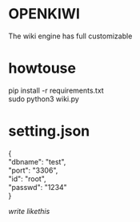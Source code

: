 OPENKIWI
===

The wiki engine has full customizable  

howtouse  
===

pip install -r requirements.txt  
sudo python3 wiki.py  

setting.json
===

{  
    "dbname": "test",  
    "port": "3306",  
    "id": "root",  
    "passwd": "1234"  
}  

*write likethis*
